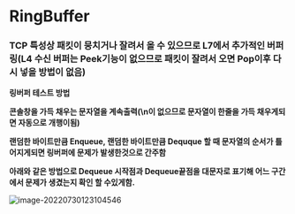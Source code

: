 # RingBuffer

### TCP 특성상 패킷이 뭉치거나 잘려서 올 수 있으므로 L7에서 추가적인 버퍼링(L4 수신 버퍼는 Peek기능이 없으므로 패킷이 잘려서 오면 Pop이후 다시 넣을 방법이 없음)



**링버퍼 테스트 방법**

**콘솔창을 가득 채우는 문자열을 계속출력(\n이 없으므로 문자열이 한줄을 가득 채우게되면 자동으로 개행이됨)**

**랜덤한 바이트만큼 Enqueue, 랜덤한 바이트만큼 Dequque 할 때 문자열의 순서가 틀어지게되면 링버퍼에 문제가 발생한것으로 간주함**

**아래와 같은 방법으로 Dequeue 시작점과 Dequeue끝점을 대문자로 표기해 어느 구간에서 문제가 생겼는지 확인 할 수있게함.**

![image-20220730123104546](C:\Users\user\AppData\Roaming\Typora\typora-user-images\image-20220730123104546.png)

